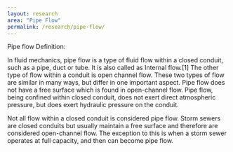 ```yaml
---
layout: research
area: "Pipe Flow"
permalink: /research/pipe-flow/
---
```


Pipe flow Definition:

In fluid mechanics, pipe flow is a type of fluid flow within a closed conduit, such as a pipe, duct or tube. It is also called as Internal flow.[1] The other type of flow within a conduit is open channel flow. These two types of flow are similar in many ways, but differ in one important aspect. Pipe flow does not have a free surface which is found in open-channel flow. Pipe flow, being confined within closed conduit, does not exert direct atmospheric pressure, but does exert hydraulic pressure on the conduit.

Not all flow within a closed conduit is considered pipe flow. Storm sewers are closed conduits but usually maintain a free surface and therefore are considered open-channel flow. The exception to this is when a storm sewer operates at full capacity, and then can become pipe flow.
